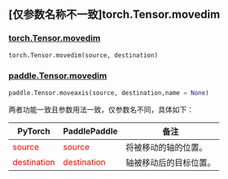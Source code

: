 ## [仅参数名称不一致]torch.Tensor.movedim

### [torch.Tensor.movedim](https://pytorch.org/docs/stable/generated/torch.Tensor.movedim.html)

```python
torch.Tensor.movedim(source, destination) 
```

### [paddle.Tensor.movedim](https://www.paddlepaddle.org.cn/documentation/docs/zh/api/paddle/moveaxis_cn.html)

```python
paddle.Tensor.moveaxis(source, destination,name = None) 
```

两者功能一致且参数用法一致，仅参数名不同，具体如下：

| PyTorch                            | PaddlePaddle                       | 备注                               |
|------------------------------------|------------------------------------|----------------------------------|
| <font color='red'> source </font>     | <font color='red'> source </font>    | 将被移动的轴的位置。                       |
| <font color='red'> destination </font> | <font color='red'> destination </font> | 轴被移动后的目标位置。                 |